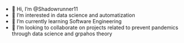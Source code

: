 - 👋 Hi, I’m @Shadowrunner11
- 👀 I’m interested in data science and automatization
- 🌱 I’m currently learning Software Engineering
- 💞️ I’m looking to collaborate on projects related to prevent pandemics through data science and grpahos theory


<!---
Shadowrunner11/Shadowrunner11 is a ✨ special ✨ repository because its `README.md` (this file) appears on your GitHub profile.
You can click the Preview link to take a look at your changes.
--->
